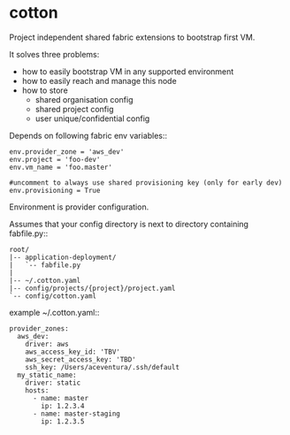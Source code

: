 cotton
======
Project independent shared fabric extensions to bootstrap first VM.

It solves three problems:
 - how to easily bootstrap VM in any supported environment
 - how to easily reach and manage this node
 - how to store
   - shared organisation config
   - shared project config
   - user unique/confidential config

Depends on following fabric env variables::

    env.provider_zone = 'aws_dev'
    env.project = 'foo-dev'
    env.vm_name = 'foo.master'

    #uncomment to always use shared provisioning key (only for early dev)
    env.provisioning = True


Environment is provider configuration.


Assumes that your config directory is next to directory containing fabfile.py::


    root/
    |-- application-deployment/
    |   `-- fabfile.py
    |
    |-- ~/.cotton.yaml
    |-- config/projects/{project}/project.yaml
    `-- config/cotton.yaml



example ~/.cotton.yaml::


    provider_zones:
      aws_dev:
        driver: aws
        aws_access_key_id: 'TBV'
        aws_secret_access_key: 'TBD'
        ssh_key: /Users/aceventura/.ssh/default
      my_static_name:
        driver: static
        hosts:
          - name: master
            ip: 1.2.3.4
          - name: master-staging
            ip: 1.2.3.5
